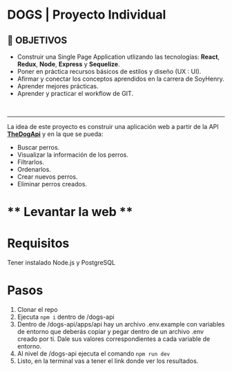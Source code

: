 # **DOGS** | Proyecto Individual

## **📌 OBJETIVOS**

-  Construir una Single Page Application utlizando las tecnologías: **React**, **Redux**, **Node**, **Express** y **Sequelize**.
-  Poner en práctica recursos básicos de estilos y diseño (UX : UI).
-  Afirmar y conectar los conceptos aprendidos en la carrera de SoyHenry.
-  Aprender mejores prácticas.
-  Aprender y practicar el workflow de GIT.

<br />

---
La idea de este proyecto es construir una aplicación web a partir de la API [**TheDogApi**](https://thedogapi.com/) y en la que se pueda:

-  Buscar perros.
-  Visualizar la información de los perros.
-  Filtrarlos.
-  Ordenarlos.
-  Crear nuevos perros.
-  Eliminar perros creados.

# ** Levantar la web **

# Requisitos
Tener instalado Node.js y PostgreSQL

# Pasos
1. Clonar el repo
2. Ejecuta `npm i` dentro de /dogs-api
3. Dentro de /dogs-api/apps/api hay un archivo .env.example con variables de entorno que deberás copiar y pegar dentro de un archivo .env creado por ti. Dale sus valores correspondientes a cada variable de entorno.
4. Al nivel de /dogs-api ejecuta el comando `npm run dev`
5. Listo, en la terminal vas a tener el link donde ver los resultados.